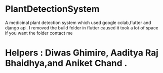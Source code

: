 # PlantDetectionSystem
A medicinal plant detection system which used google colab,flutter and django api.
I  removed the build folder  in flutter caused it took a lot of space if you want the folder contact me

# Helpers : Diwas Ghimire, Aaditya Raj Bhaidhya,and Aniket Chand .
